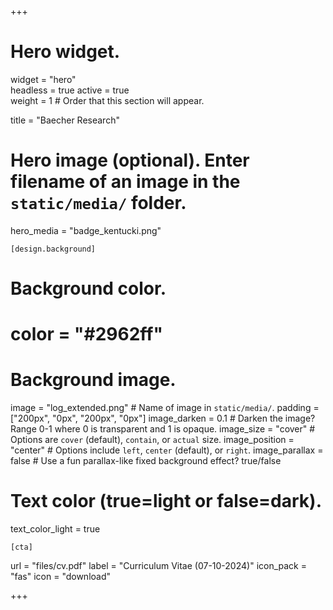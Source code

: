 +++
# Hero widget.
widget = "hero"  
headless = true 
active = true  
weight = 1  # Order that this section will appear.

title = "Baecher Research"

  # Hero image (optional). Enter filename of an image in the `static/media/` folder.
hero_media = "badge_kentucki.png"

    [design.background]
    
  # Background color.
  # color = "#2962ff"
  
  # Background image.
 image = "log_extended.png"  # Name of image in `static/media/`.
 padding = ["200px", "0px", "200px", "0px"]
   image_darken = 0.1  # Darken the image? Range 0-1 where 0 is transparent and 1 is opaque.
 image_size = "cover"  #  Options are `cover` (default), `contain`, or `actual` size.
 image_position = "center"  # Options include `left`, `center` (default), or `right`.
 image_parallax = false  # Use a fun parallax-like fixed background effect? true/false
  
  # Text color (true=light or false=dark).
  text_color_light = true
  
    [cta]
  url = "files/cv.pdf"
  label = "Curriculum Vitae (07-10-2024)"
  icon_pack = "fas"
  icon = "download"

+++

